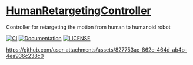 # [HumanRetargetingController](https://github.com/isri-aist/HumanRetargetingController)
Controller for retargeting the motion from human to humanoid robot

[![CI](https://github.com/isri-aist/HumanRetargetingController/actions/workflows/ci.yaml/badge.svg)](https://github.com/isri-aist/HumanRetargetingController/actions/workflows/ci.yaml)
[![Documentation](https://img.shields.io/badge/doxygen-online-brightgreen?logo=read-the-docs&style=flat)](https://isri-aist.github.io/HumanRetargetingController/)
[![LICENSE](https://img.shields.io/github/license/isri-aist/HumanRetargetingController)](https://github.com/isri-aist/HumanRetargetingController/blob/master/LICENSE)

https://github.com/user-attachments/assets/827753ae-862e-464d-ab4b-4ea936c238c0

